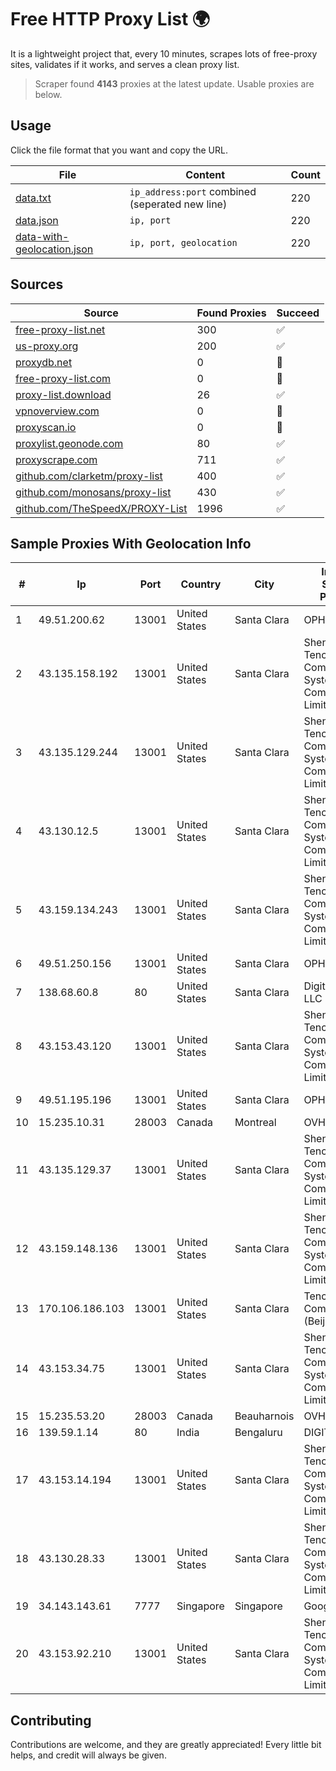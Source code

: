 
# Free HTTP Proxy List 🌍

It is a lightweight project that, every 10 minutes, scrapes lots of free-proxy sites, validates if it works, and serves a clean proxy list.


> Scraper found **4143** proxies at the latest update. Usable proxies are below.

## Usage

Click the file format that you want and copy the URL.


|File|Content|Count|
|----|-------|-----|
|[data.txt](https://raw.githubusercontent.com/themiralay/Proxy-List-World/master/data.txt)|`ip_address:port` combined (seperated new line)|220|
|[data.json](https://raw.githubusercontent.com/themiralay/Proxy-List-World/master/data.json)|`ip, port`|220|
|[data-with-geolocation.json](https://raw.githubusercontent.com/themiralay/Proxy-List-World/master/data-with-geolocation.json)|`ip, port, geolocation`|220|

## Sources

|Source|Found Proxies|Succeed|
|------|-------------|-------|
|[free-proxy-list.net](https://free-proxy-list.net)|300|✅|
|[us-proxy.org](https://www.us-proxy.org)|200|✅|
|[proxydb.net](http://proxydb.net)|0|🚫|
|[free-proxy-list.com](https://free-proxy-list.com/?page=&port=&type%5B%5D=http&type%5B%5D=https&up_time=0&search=Search)|0|🚫|
|[proxy-list.download](https://www.proxy-list.download/HTTP)|26|✅|
|[vpnoverview.com](https://vpnoverview.com/privacy/anonymous-browsing/free-proxy-servers)|0|🚫|
|[proxyscan.io](https://www.proxyscan.io)|0|🚫|
|[proxylist.geonode.com](https://proxylist.geonode.com/api/proxy-list?limit=300&page=1&sort_by=lastChecked&sort_type=desc&protocols=http,https)|80|✅|
|[proxyscrape.com](https://api.proxyscrape.com/v2/?request=displayproxies&protocol=http&timeout=10000&country=all&ssl=all&anonymity=all)|711|✅|
|[github.com/clarketm/proxy-list](https://raw.githubusercontent.com/clarketm/proxy-list/master/proxy-list-raw.txt)|400|✅|
|[github.com/monosans/proxy-list](https://raw.githubusercontent.com/monosans/proxy-list/main/proxies/http.txt)|430|✅|
|[github.com/TheSpeedX/PROXY-List](https://raw.githubusercontent.com/TheSpeedX/PROXY-List/master/http.txt)|1996|✅|


## Sample Proxies With Geolocation Info

|#|Ip|Port|Country|City|Internet Service Provider|
|-|--|----|-------|----|-------------------------|
|1|49.51.200.62|13001|United States|Santa Clara|OPHL|
|2|43.135.158.192|13001|United States|Santa Clara|Shenzhen Tencent Computer Systems Company Limited|
|3|43.135.129.244|13001|United States|Santa Clara|Shenzhen Tencent Computer Systems Company Limited|
|4|43.130.12.5|13001|United States|Santa Clara|Shenzhen Tencent Computer Systems Company Limited|
|5|43.159.134.243|13001|United States|Santa Clara|Shenzhen Tencent Computer Systems Company Limited|
|6|49.51.250.156|13001|United States|Santa Clara|OPHL|
|7|138.68.60.8|80|United States|Santa Clara|DigitalOcean, LLC|
|8|43.153.43.120|13001|United States|Santa Clara|Shenzhen Tencent Computer Systems Company Limited|
|9|49.51.195.196|13001|United States|Santa Clara|OPHL|
|10|15.235.10.31|28003|Canada|Montreal|OVH SAS|
|11|43.135.129.37|13001|United States|Santa Clara|Shenzhen Tencent Computer Systems Company Limited|
|12|43.159.148.136|13001|United States|Santa Clara|Shenzhen Tencent Computer Systems Company Limited|
|13|170.106.186.103|13001|United States|Santa Clara|Tencent Cloud Computing (Beijing) Co|
|14|43.153.34.75|13001|United States|Santa Clara|Shenzhen Tencent Computer Systems Company Limited|
|15|15.235.53.20|28003|Canada|Beauharnois|OVH SAS|
|16|139.59.1.14|80|India|Bengaluru|DIGITALOCEAN|
|17|43.153.14.194|13001|United States|Santa Clara|Shenzhen Tencent Computer Systems Company Limited|
|18|43.130.28.33|13001|United States|Santa Clara|Shenzhen Tencent Computer Systems Company Limited|
|19|34.143.143.61|7777|Singapore|Singapore|Google LLC|
|20|43.153.92.210|13001|United States|Santa Clara|Shenzhen Tencent Computer Systems Company Limited|



## Contributing

Contributions are welcome, and they are greatly appreciated! Every
little bit helps, and credit will always be given.

